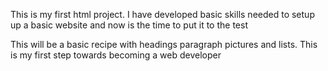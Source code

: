 This is my first html project. I have developed basic skills needed to setup up a basic website and now is the time to put it to the test

This will be a basic recipe with headings paragraph pictures and lists. This is my first step towards becoming a web developer
